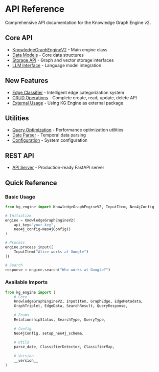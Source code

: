 # API Reference

Comprehensive API documentation for the Knowledge Graph Engine v2.

## Core API

- [KnowledgeGraphEngineV2](engine.md) - Main engine class
- [Data Models](models.md) - Core data structures
- [Storage API](storage.md) - Graph and vector storage interfaces
- [LLM Interface](llm.md) - Language model integration

## New Features

- [Edge Classifier](edge-classifier.md) - Intelligent edge categorization system
- [CRUD Operations](crud-operations.md) - Complete create, read, update, delete API
- [External Usage](external-usage.md) - Using KG Engine as external package

## Utilities

- [Query Optimization](optimization.md) - Performance optimization utilities
- [Date Parser](date-parser.md) - Temporal data parsing
- [Configuration](configuration.md) - System configuration

## REST API

- [API Server](../../kg_api_server/README.md) - Production-ready FastAPI server

## Quick Reference

### Basic Usage

```python
from kg_engine import KnowledgeGraphEngineV2, InputItem, Neo4jConfig

# Initialize
engine = KnowledgeGraphEngineV2(
    api_key="your-key",
    neo4j_config=Neo4jConfig()
)

# Process
engine.process_input([
    InputItem("Alice works at Google")
])

# Search
response = engine.search("Who works at Google?")
```

### Available Imports

```python
from kg_engine import (
    # Core
    KnowledgeGraphEngineV2, InputItem, GraphEdge, EdgeMetadata,
    GraphTriplet, EdgeData, SearchResult, QueryResponse,
    
    # Enums
    RelationshipStatus, SearchType, QueryType,
    
    # Config
    Neo4jConfig, setup_neo4j_schema,
    
    # Utils
    parse_date, ClassifierDetector, ClassifierMap,
    
    # Version
    __version__
)
```